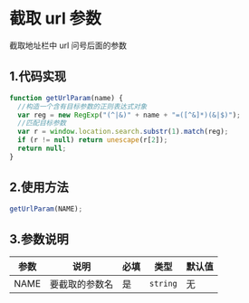 # 截取 url 参数

截取地址栏中 url 问号后面的参数

## 1.代码实现

```js
function getUrlParam(name) {
  //构造一个含有目标参数的正则表达式对象
  var reg = new RegExp("(^|&)" + name + "=([^&]*)(&|$)");
  //匹配目标参数
  var r = window.location.search.substr(1).match(reg);
  if (r != null) return unescape(r[2]);
  return null;
}
```

## 2.使用方法

```js
getUrlParam(NAME);
```

## 3.参数说明

| 参数 | 说明           | 必填 | 类型     | 默认值 |
| ---- | -------------- | ---- | -------- | ------ |
| NAME | 要截取的参数名 | 是   | `string` | 无     |
